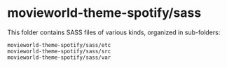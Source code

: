 # movieworld-theme-spotify/sass

This folder contains SASS files of various kinds, organized in sub-folders:

    movieworld-theme-spotify/sass/etc
    movieworld-theme-spotify/sass/src
    movieworld-theme-spotify/sass/var
